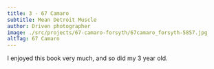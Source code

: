 ```yaml
---
title: 3 - 67 Camaro
subtitle: Mean Detroit Muscle
author: Driven photographer
image: ./src/projects/67-camaro-forsyth/67camaro_forsyth-5857.jpg
altTag: 67 Camaro
---
```


I enjoyed this book very much, and so did my 3 year old.